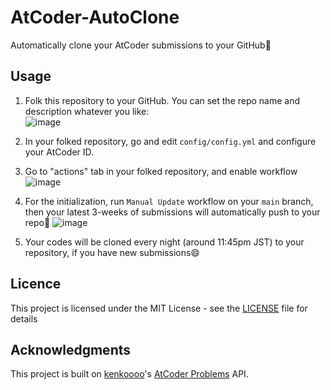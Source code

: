 # AtCoder-AutoClone
Automatically clone your AtCoder submissions to your GitHub🚀

## Usage
1. Folk this repository to your GitHub. You can set the repo name and description whatever you like:   
![image](https://user-images.githubusercontent.com/73727292/164982931-0dd13ef4-323e-4e38-9fd2-318a212d9be9.png)

2. In your folked repository, go and edit `config/config.yml` and configure your AtCoder ID.  

3.  Go to "actions" tab in your folked repository, and enable workflow![image](https://user-images.githubusercontent.com/73727292/164983120-b7e0f190-4122-4aa4-a186-04687ec0dfb7.png)

4. For the initialization, run `Manual Update` workflow on your `main` branch, then your latest 3-weeks of submissions will automatically push to your repo🚀 ![image](https://user-images.githubusercontent.com/73727292/164983404-841a43b9-ef4e-4570-aa23-599d83b170c8.png)

5. Your codes will be cloned every night (around 11:45pm JST) to your repository, if you have new submissions😄

## Licence
This project is licensed under the MIT License - see the [LICENSE](./LICENSE) file for details
## Acknowledgments
This project is built on [
kenkoooo](https://github.com/kenkoooo)'s [AtCoder Problems](https://kenkoooo.com/atcoder/) API. 

